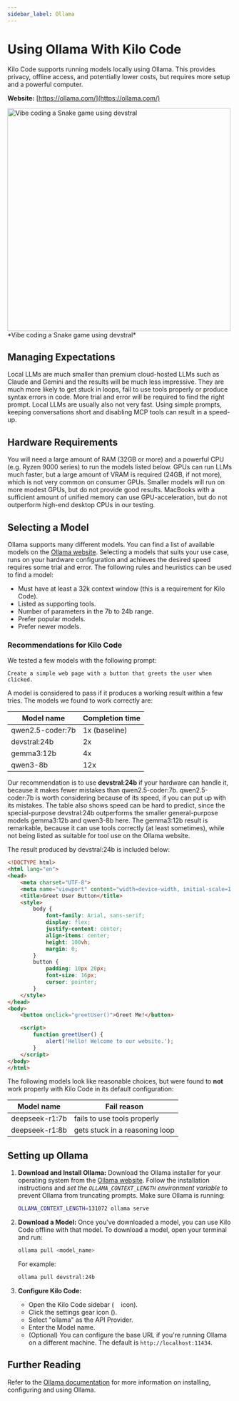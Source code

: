 ```yaml
---
sidebar_label: Ollama
---
```


# Using Ollama With Kilo Code

Kilo Code supports running models locally using Ollama. This provides privacy, offline access, and potentially lower costs, but requires more setup and a powerful computer.

**Website:** [https://ollama.com/](https://ollama.com/)

<img src="/docs/img/providers/ollama-devstral-snake.png" alt="Vibe coding a Snake game using devstral" width="500" />
*Vibe coding a Snake game using devstral*

## Managing Expectations

Local LLMs are much smaller than premium cloud-hosted LLMs such as Claude and Gemini and the results will be much less impressive.
They are much more likely to get stuck in loops, fail to use tools properly or produce syntax errors in code.
More trial and error will be required to find the right prompt.
Local LLMs are usually also not very fast.
Using simple prompts, keeping conversations short and disabling MCP tools can result in a speed-up.


## Hardware Requirements

You will need a large amount of RAM (32GB or more) and a powerful CPU (e.g. Ryzen 9000 series) to run the models listed below.
GPUs can run LLMs much faster, but a large amount of VRAM is required (24GB, if not more), which is not very common on consumer GPUs.
Smaller models will run on more modest GPUs, but do not provide good results.
MacBooks with a sufficient amount of unified memory can use GPU-acceleration, but do not outperform high-end desktop CPUs in our testing.


## Selecting a Model

Ollama supports many different models.
You can find a list of available models on the [Ollama website](https://ollama.com/library).
Selecting a models that suits your use case, runs on your hardware configuration and achieves the desired speed requires some trial and error.
The following rules and heuristics can be used to find a model:

* Must have at least a 32k context window (this is a requirement for Kilo Code).
* Listed as supporting tools.
* Number of parameters in the 7b to 24b range.
* Prefer popular models.
* Prefer newer models.


### Recommendations for Kilo Code

We tested a few models with the following prompt:

```
Create a simple web page with a button that greets the user when clicked.
```

A model is considered to pass if it produces a working result within a few tries. The models we found to work correctly are:

| Model name | Completion time |
| --- | --- |
| qwen2.5-coder:7b | 1x (baseline) |
| devstral:24b | 2x |
| gemma3:12b | 4x |
| qwen3-8b | 12x |

Our recommendation is to use **devstral:24b** if your hardware can handle it, because it makes fewer mistakes than qwen2.5-coder:7b.
qwen2.5-coder:7b is worth considering because of its speed, if you can put up with its mistakes.
The table also shows speed can be hard to predict, since the special-purpose devstral:24b outperforms the smaller general-purpose models gemma3:12b and qwen3-8b here.
The gemma3:12b result is remarkable, because it can use tools correctly (at least sometimes), while not being listed as suitable for tool use on the Ollama website.

The result produced by devstral:24b is included below:

```html
<!DOCTYPE html>
<html lang="en">
<head>
    <meta charset="UTF-8">
    <meta name="viewport" content="width=device-width, initial-scale=1.0">
    <title>Greet User Button</title>
    <style>
        body {
            font-family: Arial, sans-serif;
            display: flex;
            justify-content: center;
            align-items: center;
            height: 100vh;
            margin: 0;
        }
        button {
            padding: 10px 20px;
            font-size: 16px;
            cursor: pointer;
        }
    </style>
</head>
<body>
    <button onclick="greetUser()">Greet Me!</button>

    <script>
        function greetUser() {
            alert('Hello! Welcome to our website.');
        }
    </script>
</body>
</html>
```

The following models look like reasonable choices, but were found to **not** work properly with Kilo Code in its default configuration:

| Model name | Fail reason |
| --- | --- |
| deepseek-r1:7b | fails to use tools properly |
| deepseek-r1:8b | gets stuck in a reasoning loop |


## Setting up Ollama

1.  **Download and Install Ollama:**  Download the Ollama installer for your operating system from the [Ollama website](https://ollama.com/). Follow the installation instructions and *set the `OLLAMA_CONTEXT_LENGTH` environment variable* to prevent Ollama from truncating prompts. Make sure Ollama is running:

    ```bash
    OLLAMA_CONTEXT_LENGTH=131072 ollama serve
    ```

2.  **Download a Model:** Once you've downloaded a model, you can use Kilo Code offline with that model. To download a model, open your terminal and run:

    ```bash
    ollama pull <model_name>
    ```

    For example:

    ```bash
    ollama pull devstral:24b
    ```

4.  **Configure Kilo Code:**
    *   Open the Kilo Code sidebar (<img src="/docs/img/kilo-v1.svg" width="12" /> icon).
    *   Click the settings gear icon (<Codicon name="gear" />).
    *   Select "ollama" as the API Provider.
    *   Enter the Model name.
    *   (Optional) You can configure the base URL if you're running Ollama on a different machine. The default is `http://localhost:11434`.


## Further Reading

Refer to the [Ollama documentation](https://ollama.com/docs) for more information on installing, configuring and using Ollama.
